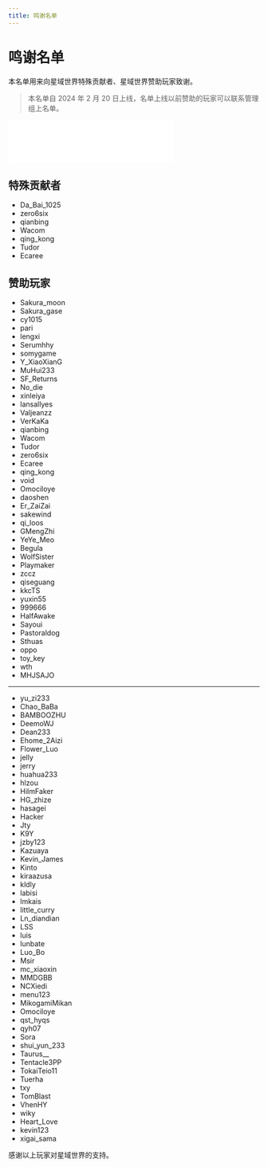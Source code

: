 ```yaml
---
title: 鸣谢名单
---
```


# 鸣谢名单

本名单用来向星域世界特殊贡献者、星域世界赞助玩家致谢。

> 本名单自 2024 年 2 月 20 日上线，名单上线以前赞助的玩家可以联系管理组上名单。

<iframe frameborder="no" border="0" marginwidth="0" marginheight="0" width=330 height=86 src="//music.163.com/outchain/player?type=2&id=2153856688&auto=0&height=66"></iframe>

## 特殊贡献者

- Da_Bai_1025
- zero6six
- qianbing
- Wacom
- qing_kong
- Tudor
- Ecaree

## 赞助玩家

- Sakura_moon
- Sakura_gase
- cy1015
- pari
- lengxi
- Serumhhy
- somygame
- Y_XiaoXianG
- MuHui233
- SF_Returns
- No_die
- xinleiya
- lansallyes
- Valjeanzz
- VerKaKa
- qianbing
- Wacom
- Tudor
- zero6six
- Ecaree
- qing_kong
- void
- Omociloye
- daoshen
- Er_ZaiZai
- sakewind
- qi_loos
- GMengZhi
- YeYe_Meo
- Begula
- WolfSister
- Playmaker
- zccz
- qiseguang
- kkcTS
- yuxin55
- 999666
- HalfAwake
- Sayoui
- Pastoraldog
- Sthuas
- oppo
- toy_key
- wth
- MHJSAJO

---

- yu_zi233
- Chao_BaBa
- BAMBOOZHU
- DeemoWJ
- Dean233
- Ehome_2Aizi
- Flower_Luo
- jelly
- jerry
- huahua233
- hlzou
- HiImFaker
- HG_zhize
- hasagei
- Hacker
- Jty
- K9Y
- jzby123
- Kazuaya
- Kevin_James
- Kinto
- kiraazusa
- kldly
- labisi
- lmkais
- little_curry
- Ln_diandian
- LSS
- luis
- lunbate
- Luo_Bo
- Msir
- mc_xiaoxin
- MMDGBB
- NCXiedi
- menu123
- MikogamiMikan
- Omociloye
- qst_hyqs
- qyh07
- Sora
- shui_yun_233
- Taurus\_\_
- Tentacle3PP
- TokaiTeio11
- Tuerha
- txy
- TomBlast
- VhenHY
- wiky
- Heart_Love
- kevin123
- xigai_sama

感谢以上玩家对星域世界的支持。
